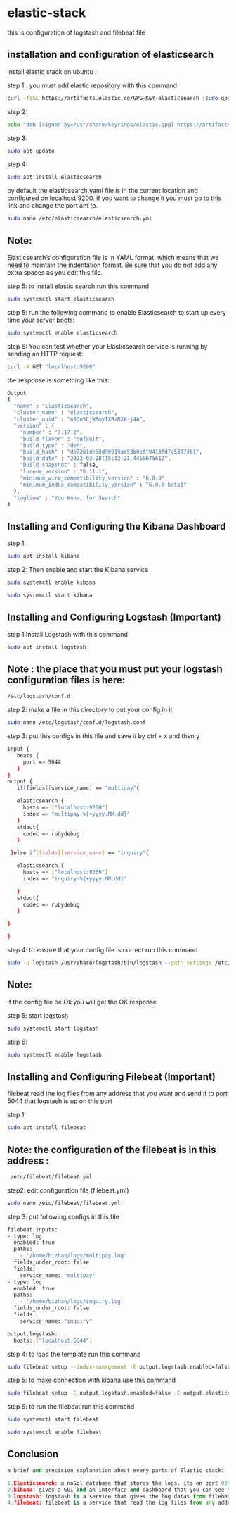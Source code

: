 # elastic-stack

this is configuration of logstash and filebeat file

## installation and configuration of elasticsearch
install elastic stack on ubuntu :

step 1 : you must add elastic repository with this command
```bash
curl -fsSL https://artifacts.elastic.co/GPG-KEY-elasticsearch |sudo gpg --dearmor -o /usr/share/keyrings/elastic.gpg
```
step 2:
```bash
echo "deb [signed-by=/usr/share/keyrings/elastic.gpg] https://artifacts.elastic.co/packages/7.x/apt stable main" | sudo tee -a /etc/apt/sources.list.d/elastic-7.x.list
```
step 3:
```bash
sudo apt update
```

step 4:
```bash
sudo apt install elasticsearch
```
by default the elasticsearch.yaml file is in the current location and configured on localhost:9200. if you want to change it you must go to this link and change the port anf ip.
```bash
sudo nano /etc/elasticsearch/elasticsearch.yml
```

## Note:
Elasticsearch’s configuration file is in YAML format, which means that we need to maintain the indentation format. Be sure that you do not add any extra spaces as you edit this file.

step 5: to install elastic search run this command
```bash
sudo systemctl start elasticsearch
```
step 5: 
run the following command to enable Elasticsearch to start up every time your server boots:
```bash
sudo systemctl enable elasticsearch
```

step 6: 
You can test whether your Elasticsearch service is running by sending an HTTP request:
```bash
curl -X GET "localhost:9200"
```
the response is something like this:
```bash
Output
{
  "name" : "Elasticsearch",
  "cluster_name" : "elasticsearch",
  "cluster_uuid" : "n8Qu5CjWSmyIXBzRXK-j4A",
  "version" : {
    "number" : "7.17.2",
    "build_flavor" : "default",
    "build_type" : "deb",
    "build_hash" : "de7261de50d90919ae53b0eff9413fd7e5307301",
    "build_date" : "2022-03-28T15:12:21.446567561Z",
    "build_snapshot" : false,
    "lucene_version" : "8.11.1",
    "minimum_wire_compatibility_version" : "6.8.0",
    "minimum_index_compatibility_version" : "6.0.0-beta1"
  },
  "tagline" : "You Know, for Search"
}
```

## Installing and Configuring the Kibana Dashboard
step 1: 
```bash
sudo apt install kibana
```
step 2: Then enable and start the Kibana service
```bash
sudo systemctl enable kibana
```
```bash
sudo systemctl start kibana
```

## Installing and Configuring Logstash (Important)

step 1:Install Logstash with this command
```bash
sudo apt install logstash
```
## Note : the place that you must put your logstash configuration files is here: 
```bash
/etc/logstash/conf.d
```
step 2: make a file in this directory to put your config in it 
```bash
sudo nano /etc/logstash/conf.d/logstash.conf
```
step 3: put this configs in this file and save it by ctrl + x and then y
```bash
input {
   beats {
     port => 5044
   }
}
output {
   if[fields][service_name] == "multipay"{

   elasticsearch {
     hosts => ["localhost:9200"]
     index => "multipay-%{+yyyy.MM.dd}"
   }
   stdout{
     codec => rubydebug
   }

 }else if[fields][service_name] == "inquiry"{

   elasticsearch {
     hosts => ["localhost:9200"]
     index => "inquiry-%{+yyyy.MM.dd}"

   }
   stdout{
     codec => rubydebug
   }

}

}
```

step 4: to ensure that your config file is correct run this command
```bash
sudo -u logstash /usr/share/logstash/bin/logstash --path.settings /etc/logstash -t
```
## Note: 
if the config file be Ok you will get the OK response

step 5: start logstash
```bash
sudo systemctl start logstash
```
step 6: 
```bash
sudo systemctl enable logstash
```
## Installing and Configuring Filebeat (Important)

filebeat read the log files from any address that you want and send it to port 5044 that logstash is up on this port

step 1:
```bash
sudo apt install filebeat
```
## Note: the configuration of the filebeat is in this address :
```bash
 /etc/filebeat/filebeat.yml
```
step2: edit configuration file (filebeat.yml)
```bash
sudo nano /etc/filebeat/filebeat.yml
```
step 3: put following configs in this file
```bash
filebeat.inputs:
- type: log
  enabled: true
  paths:
    - '/home/bizhan/logs/multipay.log'
  fields_under_root: false
  fields:
    service_name: "multipay"
- type: log
  enabled: true
  paths:
    - '/home/bizhan/logs/inquiry.log'
  fields_under_root: false
  fields:
    service_name: "inquiry"

output.logstash:
  hosts: ["localhost:5044"]
```
step 4: to load the template run this command
```bash
sudo filebeat setup --index-management -E output.logstash.enabled=false -E 'output.elasticsearch.hosts=["localhost:9200"]'
```
step 5: to make connection with kibana use this command
```bash
sudo filebeat setup -E output.logstash.enabled=false -E output.elasticsearch.hosts=['localhost:9200'] -E setup.kibana.host=localhost:5601
```
step 6: to run the filebeat run this command
```bash
sudo systemctl start filebeat
```
```bash
sudo systemctl enable filebeat
```
## Conclusion
```python
a brief and precision explanation about every parts of Elastic stack:

1.Elasticsearch: a noSql database that stores the logs. its on port 9200
2.kibana: gives a GUI and an interface and dashboard that you can see the datas in it. its on port 5601
3.logstash: logstash is a service that gives the log datas from filebeats and filter and send it to the elasticsearch for storing. it is on port 5044
4.filebeat: filebeat is a service that read the log files from any address and send their datas to the logstash.
```
